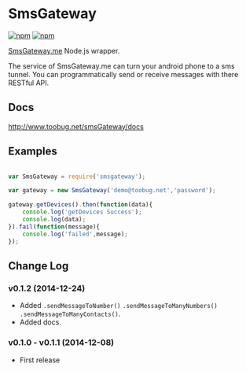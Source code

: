 # SmsGateway

[![npm](http://img.shields.io/npm/v/gulp-toor.svg)](https://www.npmjs.com/package/gulp-toor)
[![npm](http://img.shields.io/npm/l/gulp-toor.svg)](https://www.npmjs.com/package/gulp-toor)

[SmsGateway.me](https://smsgateway.me) Node.js wrapper.

The service of SmsGateway.me can turn your android phone to a sms tunnel. You can programmatically send or receive messages with there RESTful API.

## Docs

<http://www.toobug.net/smsGateway/docs>

## Examples

```javascript

var SmsGateway = require('smsgateway');

var gateway = new SmsGateway('demo@toobug.net','password');

gateway.getDevices().then(function(data){
	console.log('getDevices Success');
	console.log(data);
}).fail(function(message){
	console.log('failed',message);
});

```

## Change Log

### v0.1.2 (2014-12-24)

- Added `.sendMessageToNumber()` `.sendMessageToManyNumbers()` `.sendMessageToManyContacts()`.
- Added docs.

### v0.1.0 - v0.1.1 (2014-12-08)

- First release
